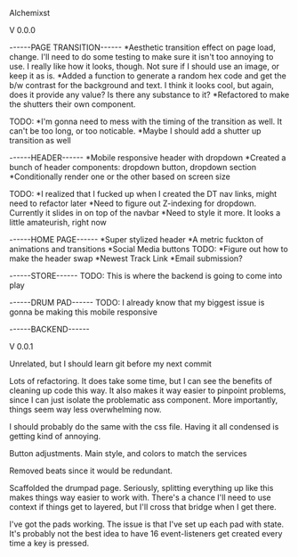 Alchemixst

V 0.0.0

------PAGE TRANSITION------
*Aesthetic transition effect on page load, change. I'll need to do some testing to make sure it isn't too annoying to use. I really like how it looks, though. Not sure if I should use an image, or keep it as is.
*Added a function to generate a random hex code and get the b/w contrast for the background and text. I think it looks cool, but again, does it provide any value? Is there any substance to it?
*Refactored to make the shutters their own component. 

TODO:
*I'm gonna need to mess with the timing of the transition as well. It can't be too long, or too noticable.
*Maybe I should add a shutter up transition as well

------HEADER------
*Mobile responsive header with dropdown
*Created a bunch of header components: dropdown button, dropdown section
*Conditionally render one or the other based on screen size

TODO:
*I realized that I fucked up when I created the DT nav links, might need to refactor later
*Need to figure out Z-indexing for dropdown. Currently it slides in on top of the navbar
*Need to style it more. It looks a little amateurish, right now

------HOME PAGE------
*Super stylized header
*A metric fuckton of animations and transitions
*Social Media buttons
TODO: 
*Figure out how to make the header swap 
*Newest Track Link
*Email submission?

------STORE------
TODO: This is where the backend is going to come into play

------DRUM PAD------
TODO: I already know that my biggest issue is gonna be making this mobile responsive

------BACKEND------


V 0.0.1

Unrelated, but I should learn git before my next commit

Lots of refactoring. It does take some time, but I can see the benefits of cleaning up code this way. It also makes it way easier to pinpoint problems, since I can just isolate the problematic ass component. More importantly, things seem way less overwhelming now.

I should probably do the same with the css file. Having it all condensed is getting kind of annoying.

Button adjustments. Main style, and colors to match the services

Removed beats since it would be redundant.

Scaffolded the drumpad page. Seriously, splitting everything up like this makes things way easier to work with. There's a chance I'll need to use context if things get to layered, but I'll cross that bridge when I get there.

I've got the pads working. The issue is that I've set up each pad with state. It's probably not the best idea to have 16 event-listeners get created every time a key is pressed.